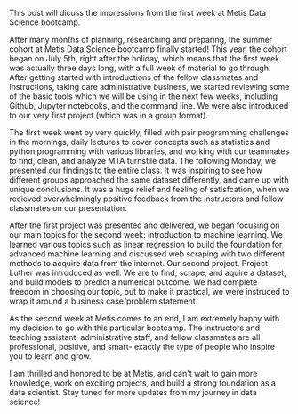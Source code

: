 This post will dicuss the impressions from the first week at Metis Data Science bootcamp.

After many months of planning, researching and preparing, the summer cohort at Metis Data Science bootcamp finally started!
This year, the cohort began on July 5th, right after the holiday, which means that the first week was actually three days long, with a full week of material to go through.
After getting started with introductions of the fellow classmates and instructions, taking care administrative business, we started reviewing some of the basic tools which we will be using in the next few weeks, including Github, Jupyter notebooks, and the command line. We were also introduced to our very first project (which was in a group format). 

The first week went by very quickly, filled with pair programming challenges in the mornings, daily lectures to cover concepts such as statistics and python programming with various libraries, and working with our teammates to find, clean, and analyze MTA turnstile data. The following Monday, we presented our findings to the entire class. It was inspiring to see how different groups approached the same dataset differently, and came up with unique conclusions. It was a huge relief and feeling of satisfcation, when we recieved overwhelmingly positive feedback from the instructors and fellow classmates on our presentation.

After the first project was presented and delivered, we began focusing on our main topics for the second week: introduction to machine learning. We learned various topics such as linear regression to build the foundation for advanced machine learning and discussed web scraping with two different methods to acquire data from the internet. Our second project, Project Luther was introduced as well. We are to find, scrape, and aquire a dataset, and build models to predict a numerical outcome. We had complete freedom in choosing our topic, but to make it practical, we were instruced to wrap it around a business case/problem statement. 

As the second week at Metis comes to an end, I am extremely happy with my decision to go with this particular bootcamp. The instructors and teaching assistant, administrative staff, and fellow classmates are all professional, positive, and smart- exactly the type of people who inspire you to learn and grow. 

I am thrilled and honored to be at Metis, and can't wait to gain more knowledge, work on exciting projects, and build a strong foundation as a data scientist. Stay tuned for more updates from my journey in data science!
